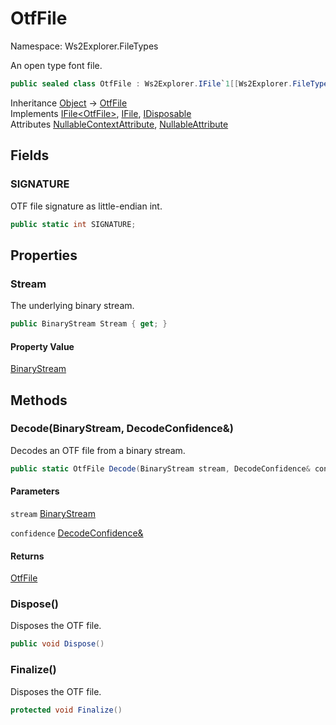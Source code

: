 # OtfFile

Namespace: Ws2Explorer.FileTypes

An open type font file.

```csharp
public sealed class OtfFile : Ws2Explorer.IFile`1[[Ws2Explorer.FileTypes.OtfFile, Ws2Explorer, Version=1.0.0.0, Culture=neutral, PublicKeyToken=null]], Ws2Explorer.IFile, System.IDisposable
```

Inheritance [Object](https://docs.microsoft.com/en-us/dotnet/api/system.object) → [OtfFile](./ws2explorer.filetypes.otffile.md)<br>
Implements [IFile&lt;OtfFile&gt;](./ws2explorer.ifile-1.md), [IFile](./ws2explorer.ifile.md), [IDisposable](https://docs.microsoft.com/en-us/dotnet/api/system.idisposable)<br>
Attributes [NullableContextAttribute](https://docs.microsoft.com/en-us/dotnet/api/system.runtime.compilerservices.nullablecontextattribute), [NullableAttribute](https://docs.microsoft.com/en-us/dotnet/api/system.runtime.compilerservices.nullableattribute)

## Fields

### **SIGNATURE**

OTF file signature as little-endian int.

```csharp
public static int SIGNATURE;
```

## Properties

### **Stream**

The underlying binary stream.

```csharp
public BinaryStream Stream { get; }
```

#### Property Value

[BinaryStream](./ws2explorer.binarystream.md)<br>

## Methods

### **Decode(BinaryStream, DecodeConfidence&)**

Decodes an OTF file from a binary stream.

```csharp
public static OtfFile Decode(BinaryStream stream, DecodeConfidence& confidence)
```

#### Parameters

`stream` [BinaryStream](./ws2explorer.binarystream.md)<br>

`confidence` [DecodeConfidence&](./ws2explorer.decodeconfidence&.md)<br>

#### Returns

[OtfFile](./ws2explorer.filetypes.otffile.md)<br>

### **Dispose()**

Disposes the OTF file.

```csharp
public void Dispose()
```

### **Finalize()**

Disposes the OTF file.

```csharp
protected void Finalize()
```
